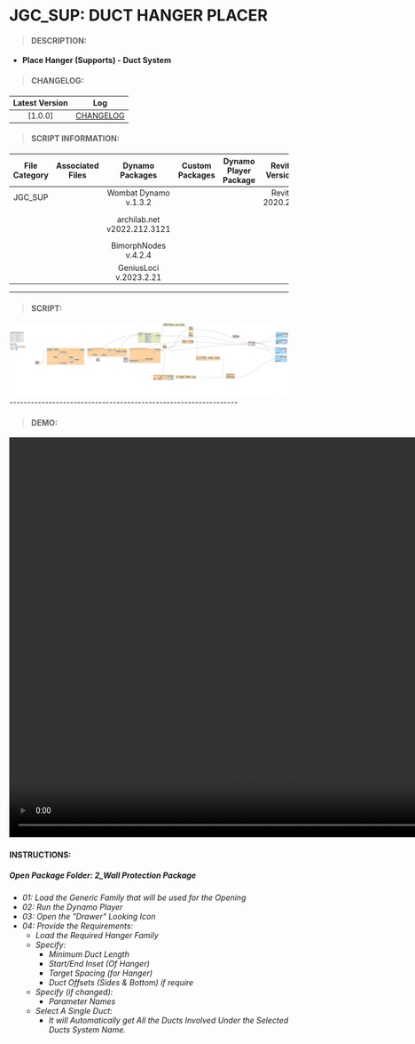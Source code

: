 # JGC_SUP: DUCT HANGER PLACER

> #### DESCRIPTION: 
- **Place Hanger (Supports) - Duct System**

> #### CHANGELOG:

| Latest Version | Log |
| :-------: | :----: | 
|[1.0.0] | [CHANGELOG](/_scripts/_project/268_JGC/SUPPORTS/changelog/JGC_SUP_DUCTHangerPlacer.md) |

> #### SCRIPT INFORMATION: 

| File Category | Associated Files | Dynamo Packages | Custom Packages | Dynamo Player Package | Revit Version | Author | Reviewed By | File Name & Location | 
| :-------: | :----: | :---: | :---: | :---: | :---: | :---: | :---: | :--: |
| JGC_SUP |  | Wombat Dynamo v.1.3.2 |  |  | Revit 2020.2.9 | Bino Tuliao | | JGC_SUP_DUCTHangerPlacer |
|           |  | archilab.net v2022.212.3121 |                 |                    | | | | (https://bimcapcom.sharepoint.com/:f:/s/BCP-Main/EkUV1F95ULtFqMGB22mN7NIBKRhWmEfSulEqbucyJO3M9w?e=RQBIIA) |
| | | BimorphNodes v.4.2.4 | 
| | | GeniusLoci v.2023.2.21 |

----------------------------------------------------------------
> #### SCRIPT: 
<img src="/_scripts/_project/268_JGC/SUPPORTS/images/JGC_SUP_DUCTHangerPlacer.png">
----------------------------------------------------------------

> #### DEMO: 

<video width="1280" height="720" controls>
 <source src="/_scripts/_project/268_JGC/SUPPORTS/demo/JGC_SUP_DUCTHangerPlacer.mp4" type="video/mp4">
</video>

#### INSTRUCTIONS: 
##### Open Package Folder: 2_Wall Protection Package

- *01: Load the Generic Family that will be used for the Opening*
- *02: Run the Dynamo Player*
- *03: Open the "Drawer" Looking Icon*
- *04: Provide the Requirements:*
    - *Load the Required Hanger Family*
    - *Specify:*
        - *Minimum Duct Length*
        - *Start/End Inset (Of Hanger)*
        - *Target Spacing (for Hanger)*
        - *Duct Offsets (Sides & Bottom) if require*
    - *Specify (if changed):*
        - *Parameter Names*
    - *Select A Single Duct:*
        - *It will Automatically get All the Ducts Involved Under the Selected Ducts System Name.*